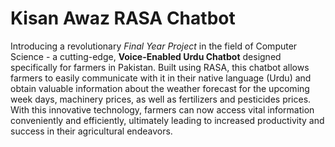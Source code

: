 # Kisan Awaz RASA Chatbot

Introducing a revolutionary *Final Year Project* in the field of Computer Science - a cutting-edge, **Voice-Enabled Urdu Chatbot** designed specifically for farmers in Pakistan. Built using RASA, this chatbot allows farmers to easily communicate with it in their native language (Urdu) and obtain valuable information about the weather forecast for the upcoming week days, machinery prices, as well as fertilizers and pesticides prices. With this innovative technology, farmers can now access vital information conveniently and efficiently, ultimately leading to increased productivity and success in their agricultural endeavors.

